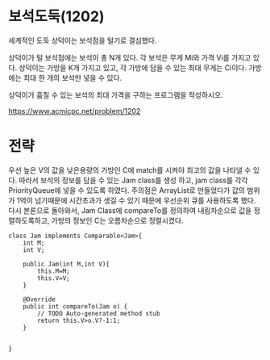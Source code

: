 # 보석도둑(1202)

세계적인 도둑 상덕이는 보석점을 털기로 결심했다.

상덕이가 털 보석점에는 보석이 총 N개 있다. 각 보석은 무게 Mi와 가격 Vi를 가지고 있다. 상덕이는 가방을 K개 가지고 있고, 각 가방에 담을 수 있는 최대 무게는 Ci이다. 가방에는 최대 한 개의 보석만 넣을 수 있다.

상덕이가 훔칠 수 있는 보석의 최대 가격을 구하는 프로그램을 작성하시오.

https://www.acmicpc.net/problem/1202

# 전략

우선 높은 V의 값을 낮은용량의 가방인 C에 match를 시켜야 최고의 값을 나타낼 수 있다.
따라서 보석의 정보를 담을 수 있는 Jam class를 생성 하고, jam class를 각각 PriorityQueue에 넣을 수 있도록 하였다.
주의점은 ArrayList로 만들었다가 값의 범위가 1억이 넘기때문에 시간초과가 생길 수 있기 때문에 우선순위 큐를 사용하도록 했다.
다시 본론으로 돌아와서, Jam Class에 compareTo를 정의하여 내림차순으로 값을 정렬하도록하고, 가방의 정보인 C는 오름차순으로 정렬시켰다.

```
class Jam implements Comparable<Jam>{
	int M;
	int V;
	
	public Jam(int M,int V){
		this.M=M;
		this.V=V;
	}

	@Override
	public int compareTo(Jam o) {
		// TODO Auto-generated method stub
		return this.V>o.V?-1:1;
	}
	

}
```


